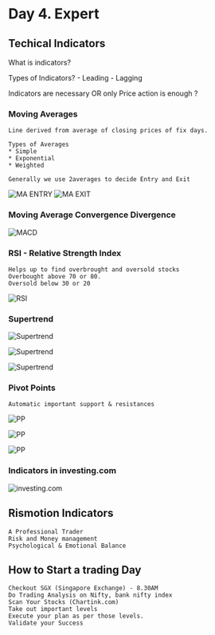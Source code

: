 # Day 4. Expert

Techical Indicators
------------------

What is indicators?

Types of Indicators?
    - Leading 
    - Lagging

Indicators are necessary OR only Price action is enough ?


### Moving Averages
    Line derived from average of closing prices of fix days.

    Types of Averages
    * Simple
    * Exponential
    * Weighted

    Generally we use 2averages to decide Entry and Exit

![MA ENTRY](../files/022-expert-img.png)
![MA EXIT](../files/023-expert-img.png)

### Moving Average Convergence Divergence
![MACD](../files/024-expert-img.png)

### RSI - Relative Strength Index
    Helps up to find overbrought and oversold stocks 
    Overbought above 70 or 80.
    Oversold below 30 or 20

![RSI](../files/025-expert-img.png)

### Supertrend
![Supertrend](../files/029-expert-img.png)

![Supertrend](../files/030-expert-img.png)

![Supertrend](../files/031-expert-img.png)

### Pivot Points
    Automatic important support & resistances
![PP](../files/026-expert-img.png)

![PP](../files/027-expert-img.png)

![PP](../files/028-expert-img.png)

### Indicators in investing.com
![investing.com](../files/032-expert-img.png)

Rismotion Indicators
--------------------

    A Professional Trader
    Risk and Money management
    Psychological & Emotional Balance
    

How to Start a trading Day
-------------------------
    Checkout SGX (Singapore Exchange) - 8.30AM
    Do Trading Analysis on Nifty, bank nifty index
    Scan Your Stocks (Chartink.com)
    Take out important levels
    Execute your plan as per those levels.
    Validate your Success
